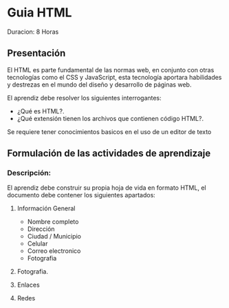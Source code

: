 # Guia HTML

Duracion: 8 Horas

## Presentación

El HTML es parte fundamental de las normas web, en conjunto con otras tecnologías como el CSS y JavaScript, esta tecnología  aportara habilidades y destrezas en el mundo del diseño y desarrollo de páginas web.

El aprendiz debe resolver los siguientes interrogantes:

- ¿Qué es HTML?.
- ¿Qué extensión tienen los archivos que contienen código HTML?.

Se requiere tener conocimientos basicos en el uso de un editor de texto

## Formulación de las actividades de aprendizaje

### Descripción:
El aprendiz debe construir su propia hoja de vida en formato HTML, el documento debe contener los siguientes apartados:

1. Información General
    - Nombre completo
    - Dirección
    - Ciudad / Municipio
    - Celular
    - Correo electronico
    - Fotografia

1. Fotografia.
2. Enlaces
3. Redes 